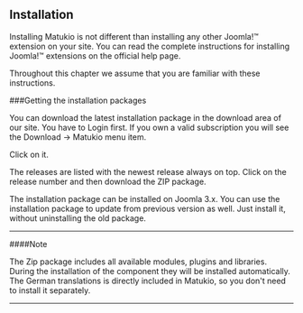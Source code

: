 ## Installation

Installing Matukio is not different than installing any other Joomla!™ extension on your site. You can read the complete instructions for installing Joomla!™ extensions on the official help page. 

Throughout this chapter we assume that you are familiar with these instructions.

###Getting the installation packages

You can download the latest installation package in the download area of our site. You have to Login first. If you own a valid subscription you will see the Download -> Matukio menu item. 

Click on it. 

The releases are listed with the newest release always on top. Click on the release number and then download the ZIP package.

The installation package can be installed on Joomla 3.x. You can use the installation package to update from previous version as well. Just install it, without uninstalling the old package.


***
####Note

The Zip package includes all available modules, plugins and libraries. During the installation of the component they will be installed automatically. The German translations is directly included in Matukio, so you don't need to install it separately.
***